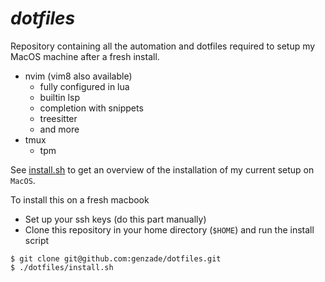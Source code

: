# _dotfiles_

Repository containing all the automation and dotfiles required to setup my MacOS
machine after a fresh install.

- nvim (vim8 also available)
  - fully configured in lua
  - builtin lsp
  - completion with snippets
  - treesitter
  - and more
- tmux
  - tpm

See [install.sh](./install.sh) to get an overview of the installation of my current
setup on `MacOS`.

To install this on a fresh macbook

- Set up your ssh keys (do this part manually)
- Clone this repository in your home directory (`$HOME`) and run the install script

```shell
$ git clone git@github.com:genzade/dotfiles.git
$ ./dotfiles/install.sh
```
